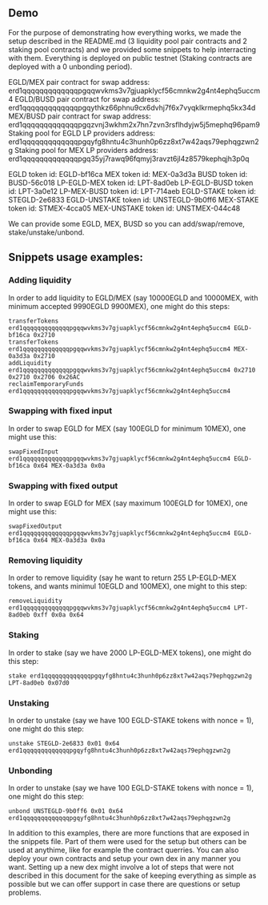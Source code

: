 ## Demo

For the purpose of demonstrating how everything works, we made the setup
described in the README.md (3 liquidity pool pair contracts and 2 staking pool
contracts) and we provided some snippets to help interracting with them.
Everything is deployed on public testnet (Staking contracts are deployed
with a 0 unbonding period).

EGLD/MEX pair contract for swap address: erd1qqqqqqqqqqqqqpgqqwvkms3v7gjuapklycf56cmnkw2g4nt4ephq5uccm4
EGLD/BUSD pair contract for swap address: erd1qqqqqqqqqqqqqpgqythkz66phnu9cx6dvhj7f6x7vyqklkrmephq5kx34d
MEX/BUSD pair contract for swap address: erd1qqqqqqqqqqqqqpgqzvnj3wkhm2x7hn7zvn3rsflhdyjw5j5mephq96pam9
Staking pool for EGLD LP providers address: erd1qqqqqqqqqqqqqpgqyfg8hntu4c3hunh0p6zz8xt7w42aqs79ephqgzwn2g
Staking pool for MEX LP providers address: erd1qqqqqqqqqqqqqpgq35yj7rawq96fqmyj3ravzt6jl4z8579kephqjh3p0q

EGLD token id: EGLD-bf16ca
MEX token id: MEX-0a3d3a
BUSD token id: BUSD-56c018
LP-EGLD-MEX token id: LPT-8ad0eb
LP-EGLD-BUSD token id: LPT-3a0e12
LP-MEX-BUSD token id: LPT-714aeb
EGLD-STAKE token id: STEGLD-2e6833
EGLD-UNSTAKE token id: UNSTEGLD-9b0ff6
MEX-STAKE token id: STMEX-4cca05
MEX-UNSTAKE token id: UNSTMEX-044c48

We can provide some EGLD, MEX, BUSD so you can add/swap/remove, stake/unstake/unbond.

## Snippets usage examples:

### Adding liquidity
In order to add liquidity to EGLD/MEX (say 10000EGLD and 10000MEX, with minimum
accepted 9990EGLD 9900MEX),
one might do this steps:
```
transferTokens erd1qqqqqqqqqqqqqpgqqwvkms3v7gjuapklycf56cmnkw2g4nt4ephq5uccm4 EGLD-bf16ca 0x2710
transferTokens erd1qqqqqqqqqqqqqpgqqwvkms3v7gjuapklycf56cmnkw2g4nt4ephq5uccm4 MEX-0a3d3a 0x2710
addLiquidity erd1qqqqqqqqqqqqqpgqqwvkms3v7gjuapklycf56cmnkw2g4nt4ephq5uccm4 0x2710 0x2710 0x2706 0x26AC
reclaimTemporaryFunds erd1qqqqqqqqqqqqqpgqqwvkms3v7gjuapklycf56cmnkw2g4nt4ephq5uccm4
```

### Swapping with fixed input
In order to swap EGLD for MEX (say 100EGLD for minimum 10MEX), one might use this:
```
swapFixedInput erd1qqqqqqqqqqqqqpgqqwvkms3v7gjuapklycf56cmnkw2g4nt4ephq5uccm4 EGLD-bf16ca 0x64 MEX-0a3d3a 0x0a
```

### Swapping with fixed output
In order to swap EGLD for MEX (say maximum 100EGLD for 10MEX), one might use this:
```
swapFixedOutput erd1qqqqqqqqqqqqqpgqqwvkms3v7gjuapklycf56cmnkw2g4nt4ephq5uccm4 EGLD-bf16ca 0x64 MEX-0a3d3a 0x0a
```

### Removing liquidity
In order to remove liquidity (say he want to return 255 LP-EGLD-MEX tokens, and wants
minimul 10EGLD and 100MEX), one might to this step:
```
removeLiquidity erd1qqqqqqqqqqqqqpgqqwvkms3v7gjuapklycf56cmnkw2g4nt4ephq5uccm4 LPT-8ad0eb 0xff 0x0a 0x64
```

### Staking
In order to stake (say we have 2000 LP-EGLD-MEX tokens), one might do this step:
```
stake erd1qqqqqqqqqqqqqpgqyfg8hntu4c3hunh0p6zz8xt7w42aqs79ephqgzwn2g LPT-8ad0eb 0x07d0
```

### Unstaking
In order to unstake (say we have 100 EGLD-STAKE tokens with nonce = 1), one might do this step:
```
unstake STEGLD-2e6833 0x01 0x64 erd1qqqqqqqqqqqqqpgqyfg8hntu4c3hunh0p6zz8xt7w42aqs79ephqgzwn2g
```

### Unbonding
In order to unstake (say we have 100 EGLD-STAKE tokens with nonce = 1), one might do this step:
```
unbond UNSTEGLD-9b0ff6 0x01 0x64 erd1qqqqqqqqqqqqqpgqyfg8hntu4c3hunh0p6zz8xt7w42aqs79ephqgzwn2g
```

In addition to this examples, there are more functions that are exposed in the
snippets file. Part of them were used for the setup but others can be used at
anythime, like for example the contract querries. You can also deploy your own
contracts and setup your own dex in any manner you want. Setting up a new dex
might involve a lot of steps that were not described in this document for the
sake of keeping everything as simple as possible but we can offer support in
case there are questions or setup problems.

